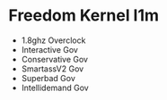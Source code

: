 # Freedom Kernel l1m

- 1.8ghz Overclock
- Interactive Gov
- Conservative Gov
- SmartassV2 Gov
- Superbad Gov
- Intellidemand Gov
